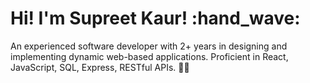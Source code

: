 # Hi! I'm Supreet Kaur! :hand_wave:

An experienced software developer with 2+ years in designing and implementing dynamic web-based applications.
Proficient in React, JavaScript, SQL, Express, RESTful APIs. :technologist: